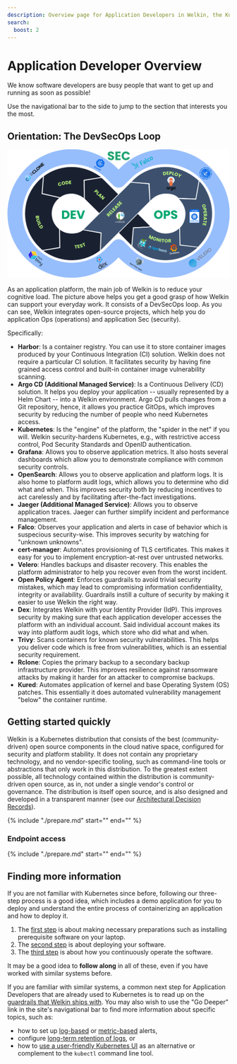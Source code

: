 ```yaml
---
description: Overview page for Application Developers in Welkin, the Kubernetes platform for software critical to our society
search:
  boost: 2
---
```


# Application Developer Overview

We know software developers are busy people that want to get up and running as soon as possible!

Use the navigational bar to the side to jump to the section that interests you the most.

## Orientation: The DevSecOps Loop

![img/devsecops.svg](../img/devsecops.svg)

As an application platform, the main job of Welkin is to reduce your cognitive load.
The picture above helps you get a good grasp of how Welkin can support your everyday work.
It consists of a DevSecOps loop.
As you can see, Welkin integrates open-source projects, which help you do application Ops (operations) and application Sec (security).

Specifically:

- **Harbor**: Is a container registry.
You can use it to store container images produced by your Continuous Integration (CI) solution.
Welkin does not require a particular CI solution.
It facilitates security by having fine grained access control and built-in container image vulnerability scanning.
- **Argo CD (Additional Managed Service)**: Is a Continuous Delivery (CD) solution.
It helps you deploy your application -- usually represented by a Helm Chart -- into a Welkin environment.
Argo CD pulls changes from a Git repository, hence, it allows you practice GitOps, which improves security by reducing the number of people who need Kubernetes access.
- **Kubernetes**: Is the "engine" of the platform, the "spider in the net" if you will.
Welkin security-hardens Kubernetes, e.g., with restrictive access control, Pod Security Standards and OpenID authentication.
- **Grafana**: Allows you to observe application metrics.
It also hosts several dashboards which allow you to demonstrate compliance with common security controls.
- **OpenSearch**: Allows you to observe application and platform logs.
It is also home to platform audit logs, which allows you to determine who did what and when.
This improves security both by reducing incentives to act carelessly and by facilitating after-the-fact investigations.
- **Jaeger (Additional Managed Service)**: Allows you to observe application traces.
Jaeger can further simplify incident and performance management.
- **Falco**: Observes your application and alerts in case of behavior which is suspecious security-wise.
This improves security by watching for "unknown unknowns".
- **cert-manager**: Automates provisioning of TLS certificates.
This makes it easy for you to implement encryption-at-rest over untrusted networks.
- **Velero**: Handles backups and disaster recovery.
This enables the platform administrator to help you recover even from the worst incident.
- **Open Policy Agent**: Enforces guardrails to avoid trivial security mistakes, which may lead to compromising information confidentiality, integrity or availability.
Guardrails instill a culture of security by making it easier to use Welkin the right way.
- **Dex**: Integrates Welkin with your Identity Provider (IdP).
This improves security by making sure that each application developer accesses the platform with an individual account.
Said individual account makes its way into platform audit logs, which store who did what and when.
- **Trivy**: Scans containers for known security vulnerabilities.
This helps you deliver code which is free from vulnerabilities, which is an essential security requirement.
- **Rclone**: Copies the primary backup to a secondary backup infrastructure provider.
This improves resilience against ransomware attacks by making it harder for an attacker to compromise backups.
- **Kured**: Automates application of kernel and base Operating System (OS) patches.
This essentially it does automated vulnerability management "below" the container runtime.

## Getting started quickly

Welkin is a Kubernetes distribution that consists of the best (community-driven) open source components in the cloud native space, configured for security and platform stability.
It does not contain any proprietary technology, and no vendor-specific tooling, such as command-line tools or abstractions that only work in this distribution.
To the greatest extent possible, all technology contained within the distribution is community-driven open source, as in, not under a single vendor's control or governance.
The distribution is itself open source, and is also designed and developed in a transparent manner (see our [Architectural Decision Records](../adr/index.md)).

{%
    include "./prepare.md"
    start="<!--prerequisites-start-->"
    end="<!--prerequisites-end-->"
    %}

### Endpoint access

{%
    include "./prepare.md"
    start="<!--endpoint-access-start-->"
    end="<!--endpoint-access-end-->"
%}

<!--
## Component overview

TODO https://github.com/elastisys/welkin/issues/836

-->

## Finding more information

If you are not familiar with Kubernetes since before, following our three-step process is a good idea, which includes a demo application for you to deploy and understand the entire process of containerizing an application and how to deploy it.

1. The [first step](prepare.md) is about making necessary preparations such as installing prerequisite software on your laptop.
1. The [second step](deploy.md) is about deploying your software.
1. The [third step](operate.md) is about how you continuously operate the software.

It may be a good idea to **follow along** in all of these, even if you have worked with similar systems before.

If you are familiar with similar systems, a common next step for Application Developers that are already used to Kubernetes is to read up on the [guardrails that Welkin ships with](safeguards/index.md).
You may also wish to use the "Go Deeper" link in the site's navigational bar to find more information about specific topics, such as:

- how to set up [log-based](log-based-alerts.md) or [metric-based](alerts.md) alerts,
- configure [long-term retention of logs](long-term-log-retention.md), or
- how to [use a user-friendly Kubernetes UI](kubernetes-ui.md) as an alternative or complement to the `kubectl` command line tool.
